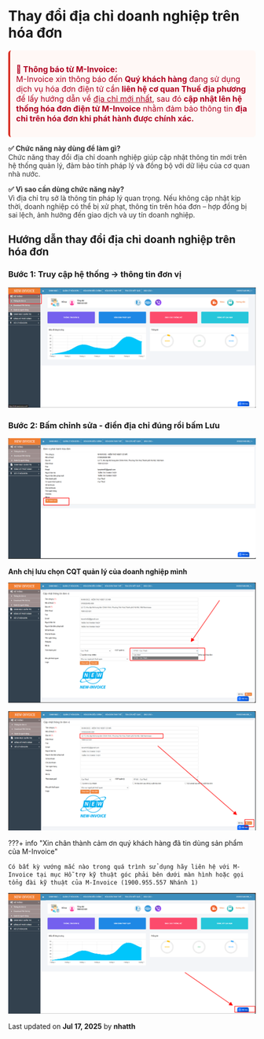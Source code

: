 # **Thay đổi địa chỉ doanh nghiệp trên hóa đơn**

<div style="font-size:16px; color:#b00020; background-color:#fff8f6; padding:12px; border-left:4px solid #d93025; border-radius:6px;">
  <p><strong>📢 Thông báo từ M-Invoice:</strong><br>
  M-Invoice xin thông báo đến <strong>Quý khách hàng</strong> đang sử dụng dịch vụ hóa đơn điện tử cần <strong>liên hệ cơ quan Thuế địa phương</strong> để lấy hướng dẫn về <u>địa chỉ mới nhất</u>, sau đó <strong>cập nhật lên hệ thống hóa đơn điện tử M-Invoice</strong> nhằm đảm bảo thông tin <strong>địa chỉ trên hóa đơn khi phát hành được chính xác.</strong></p>
</div>

<div style="font-size:14px; color:#333;">
  <p><strong>✅ Chức năng này dùng để làm gì?</strong><br>
  Chức năng thay đổi địa chỉ doanh nghiệp giúp cập nhật thông tin mới trên hệ thống quản lý, đảm bảo tính pháp lý và đồng bộ với dữ liệu của cơ quan nhà nước.</p>

  <p><strong>✅ Vì sao cần dùng chức năng này?</strong><br>
  Vì địa chỉ trụ sở là thông tin pháp lý quan trọng. Nếu không cập nhật kịp thời, doanh nghiệp có thể bị xử phạt, thông tin trên hóa đơn – hợp đồng bị sai lệch, ảnh hưởng đến giao dịch và uy tín doanh nghiệp.</p>
</div>

## **Hướng dẫn thay đổi địa chỉ doanh nghiệp trên hóa đơn**

### **Bước 1: Truy cập hệ thống -> thông tin đơn vị**

![Hình 1](../../assets/images/invoice2/2.0_new-diachi_1.png "Hãy bấm vào để xem rõ hơn")

### **Bước 2: Bấm chỉnh sửa - điền địa chỉ đúng rồi bấm Lưu**

![Hình 1](../../assets/images/invoice2/2.0_new-diachi_2.png "Hãy bấm vào để xem rõ hơn")

**Anh chị lưu chọn CQT quản lý của doanh nghiệp mình**

![Hình 1](../../assets/images/invoice2/2.0_new-diachi_4.png "Hãy bấm vào để xem rõ hơn")

![Hình 1](../../assets/images/invoice2/2.0_new-diachi_3.png "Hãy bấm vào để xem rõ hơn")

???+ info "Xin chân thành cảm ơn quý khách hàng đã tin dùng sản phẩm của M-Invoice"

    Có bất kỳ vướng mắc nào trong quá trình sử dụng hãy liên hệ với M-Invoice tại mục Hỗ trợ kỹ thuật góc phải bên dưới màn hình hoặc gọi tổng đài kỹ thuật của M-Invoice (1900.955.557 Nhánh 1)

![Hình 12](../../assets/images/invoice2/2.0_new-hotro.png "Hãy bấm vào để xem rõ hơn")

<div class="last-updated">Last updated on <strong>Jul 17, 2025</strong> by <strong>nhatth</strong></div>

